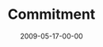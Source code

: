 ---
layout: message
category: message
series: "Roadmap For A Revolution"
title: "Commitment"
date: 2009-05-17-00-00
message_id: 563
audio: "http://s3.amazonaws.com/crossroads-media/messages/audio/roadmap1.mp3"
audio-duration: "38:55"
notes-description: ""
notes: "http://s3.amazonaws.com/crossroads-media/documents/SN_05_16-17_09.pdf"
notes-title: "Commitment (Study Notes)"
program: "http://s3.amazonaws.com/crossroads-media/documents/0516_17Program.pdf"
description: "What are the conditions necessary for a revolution to thrive? Join us over the next several weeks as we analyze the Roadmap For A Revolution. This week Brian Tome talks about the importance of \"commitment.\""
video: "http://s3.amazonaws.com/crossroads-media/messages/video/roadmap1.mp4"
video-duration: "38:55"
video-image: "http://s3.amazonaws.com/crossroads-media/images/roadmap1-still.jpg"
explicit: false
---